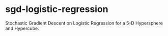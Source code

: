 # sgd-logistic-regression
Stochastic Gradient Descent on Logistic Regression for a 5-D Hypersphere and Hypercube.
